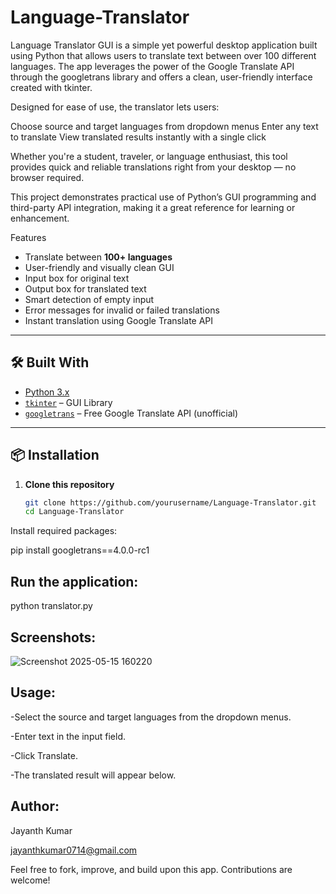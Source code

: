 # Language-Translator
Language Translator GUI is a simple yet powerful desktop application built using Python that allows users to translate text between over 100 different languages. The app leverages the power of the Google Translate API through the googletrans library and offers a clean, user-friendly interface created with tkinter.

Designed for ease of use, the translator lets users:

Choose source and target languages from dropdown menus
Enter any text to translate
View translated results instantly with a single click

Whether you're a student, traveler, or language enthusiast, this tool provides quick and reliable translations right from your desktop — no browser required.

This project demonstrates practical use of Python’s GUI programming and third-party API integration, making it a great reference for learning or enhancement.

 Features

-  Translate between **100+ languages**
-  User-friendly and visually clean GUI
-  Input box for original text
-  Output box for translated text
-  Smart detection of empty input
-  Error messages for invalid or failed translations
-  Instant translation using Google Translate API

---

## 🛠️ Built With

- [Python 3.x](https://www.python.org/)
- [`tkinter`](https://docs.python.org/3/library/tkinter.html) – GUI Library
- [`googletrans`](https://pypi.org/project/googletrans/) – Free Google Translate API (unofficial)

---
## 📦 Installation

1. **Clone this repository**
   ```bash
   git clone https://github.com/yourusername/Language-Translator.git
   cd Language-Translator
   ```
   
Install required packages:

pip install googletrans==4.0.0-rc1

## Run the application:
python translator.py

## Screenshots:
![Screenshot 2025-05-15 160220](https://github.com/user-attachments/assets/86d96992-9685-40a0-a784-91986ad03ff4)


## Usage:

-Select the source and target languages from the dropdown menus.

-Enter text in the input field.

-Click Translate.

-The translated result will appear below.



## Author:

Jayanth Kumar

jayanthkumar0714@gmail.com

Feel free to fork, improve, and build upon this app. Contributions are welcome!
